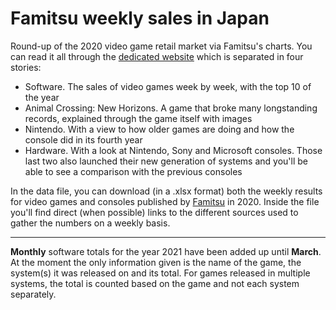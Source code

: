 # Famitsu weekly sales in Japan

Round-up of the 2020 video game retail market via Famitsu's charts. You can read it all through the <a href="https://joni-tourino.github.io/FamitsuSalesData/index.html">dedicated website</a> which is separated in four stories:

  - Software. The sales of video games week by week, with the top 10 of the year
  - Animal Crossing: New Horizons. A game that broke many longstanding records, explained through the game itself with images
  - Nintendo. With a view to how older games are doing and how the console did in its fourth year
  - Hardware. With a look at Nintendo, Sony and Microsoft consoles. Those last two also launched their new generation of systems and you'll be able to see a comparison with the previous consoles

In the data file, you can download (in a .xlsx format) both the weekly results for video games and consoles published by <a href="https://www.famitsu.com/ranking/game-sales/">Famitsu</a> in 2020. Inside the file you'll find direct (when possible) links to the different sources used to gather the numbers on a weekly basis.

___________________________

<b>Monthly</b> software totals for the year 2021 have been added up until <b>March</b>. At the moment the only information given is the name of the game, the system(s) it was released on and its total. For games released in multiple systems, the total is counted based on the game and not each system separately.
